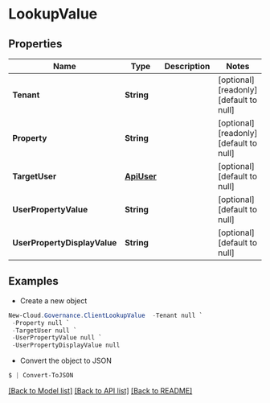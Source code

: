 # LookupValue
## Properties

Name | Type | Description | Notes
------------ | ------------- | ------------- | -------------
**Tenant** | **String** |  | [optional] [readonly] [default to null]
**Property** | **String** |  | [optional] [readonly] [default to null]
**TargetUser** | [**ApiUser**](ApiUser.md) |  | [optional] [default to null]
**UserPropertyValue** | **String** |  | [optional] [default to null]
**UserPropertyDisplayValue** | **String** |  | [optional] [default to null]

## Examples

- Create a new object
```powershell
New-Cloud.Governance.ClientLookupValue  -Tenant null `
 -Property null `
 -TargetUser null `
 -UserPropertyValue null `
 -UserPropertyDisplayValue null
```

- Convert the object to JSON
```powershell
$ | Convert-ToJSON
```


[[Back to Model list]](../README.md#documentation-for-models) [[Back to API list]](../README.md#documentation-for-api-endpoints) [[Back to README]](../README.md)

